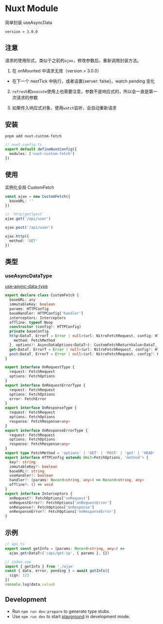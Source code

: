 # Nuxt Module

简单封装 useAsyncData

`version > 3.0.0`

## 注意

请求的使用形式，类似于之前的`ajax`，修改参数后，重新调用封装方法。

1. 在 onMounted 中请求无效（version > 3.0.0）

- 在下一个 nextTick 中执行，或者设置{server: false}，watch pending 变化

2. `refresh`和`execute`使用上也需要注意，参数不是响应式的，所以会一直是第一次请求的参数

3. 如果传入响应式对象，使用`watch`监听，会自动重新请求

## 安装

```bash
pnpm add nuxt-custom-fetch
```

```ts
// nuxt.config.ts
export default defineNuxtConfig({
  modules: ['nuxt-custom-fetch']
})
```

## 使用

实例化全局 CustomFetch

```ts
const ajax = new CustomFetch({
  baseURL: ''
})

// `http|get|post`
ajax.get('/api/user')

ajax.post('/api/user')

ajax.http({
  method: 'GET'
})
```

## 类型

### useAsyncDataType

[use-async-data-type](https://nuxt.com/docs/api/composables/use-async-data#type)

```ts
export declare class CustomFetch {
  baseURL: any
  immutableKey: boolean
  params: HTTPConfig
  baseHandler: HTTPConfig['handler']
  interceptors: Interceptors
  offline: typeof Noop
  constructor (config?: HTTPConfig)
  private baseConfig
  http<DataT, ErrorT = Error | null>(url: NitroFetchRequest, config: HTTPConfig & {
    method: FetchMethod
  }, options?: AsyncDataOptions<DataT>): CustomFetchReturnValue<DataT, ErrorT>
  get<DataT, ErrorT = Error | null>(url: NitroFetchRequest, config?: HTTPConfig, options?: AsyncDataOptions<DataT>): CustomFetchReturnValue<DataT, ErrorT>
  post<DataT, ErrorT = Error | null>(url: NitroFetchRequest, config?: HTTPConfig, options?: AsyncDataOptions<DataT>): CustomFetchReturnValue<DataT, ErrorT>
}

export interface OnRequestType {
  request: FetchRequest
  options: FetchOptions
}
export interface OnRequestErrorType {
  request: FetchRequest
  options: FetchOptions
  error: FetchError
}
export interface OnResponseType {
  request: FetchRequest
  options: FetchOptions
  response: FetchResponse<any>
}
export interface OnResponseErrorType {
  request: FetchRequest
  options: FetchOptions
  response: FetchResponse<any>
}
export type FetchMethod = 'options' | 'GET' | 'POST' | 'get' | 'HEAD' | 'PATCH' | 'PUT' | 'DELETE' | 'CONNECT' | 'OPTIONS' | 'TRACE' | 'post' | 'head' | 'patch' | 'put' | 'delete' | 'connect' | 'trace' | undefined
export interface HTTPConfig extends Omit<FetchOptions, 'method'> {
  key?: string
  immutableKey?: boolean
  baseURL?: string
  useHandler?: boolean
  handler?: (params: Record<string, any>) => Record<string, any>
  offline?: () => void
}
export interface Interceptors {
  onRequest?: FetchOptions['onRequest']
  onRequestError?: FetchOptions['onRequestError']
  onResponse?: FetchOptions['onResponse']
  onResponseError?: FetchOptions['onResponseError']
}
```

## 示例

```ts
// api.ts
export const getInfo = (params: Record<string, any>) =>
  ajax.get<DataT>('/api/get-ip', { params }, {})
```

```ts
// index.vue
import { getInfo } from './ajax'
const { data, error, pending } = await getInfo({
  sign: 123
})
console.log(data.value)
```

## Development

- Run `npm run dev:prepare` to generate type stubs.
- Use `npm run dev` to start [playground](./playground) in development mode.
